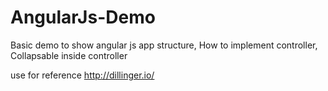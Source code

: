 # AngularJs-Demo 
Basic demo to show angular js app structure,
How to implement controller, 
Collapsable inside controller 

use for reference http://dillinger.io/
